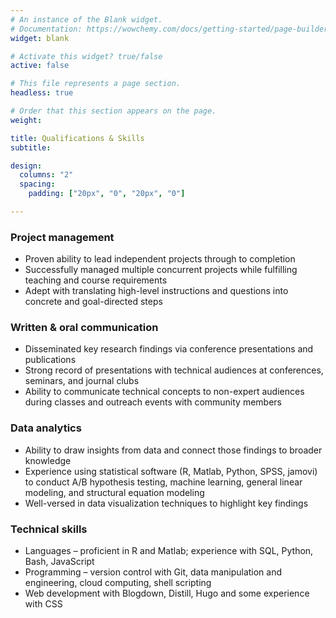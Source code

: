 ```yaml
---
# An instance of the Blank widget.
# Documentation: https://wowchemy.com/docs/getting-started/page-builder/
widget: blank

# Activate this widget? true/false
active: false

# This file represents a page section.
headless: true

# Order that this section appears on the page.
weight: 

title: Qualifications & Skills
subtitle: 

design:
  columns: "2"
  spacing:
    padding: ["20px", "0", "20px", "0"]

---
```


### Project management
+ Proven ability to lead independent projects through to completion
+ Successfully managed multiple concurrent projects while fulfilling teaching and course requirements
+ Adept with translating high-level instructions and questions into concrete and goal-directed steps 

### Written & oral communication  
+ Disseminated key research findings via conference presentations and publications 
+ Strong record of presentations with technical audiences at conferences, seminars, and journal clubs
+ Ability to communicate technical concepts to non-expert audiences during classes and outreach events with community members

### Data analytics  
+ Ability to draw insights from data and connect those findings to broader knowledge
+ Experience using statistical software (R, Matlab, Python, SPSS, jamovi) to conduct A/B hypothesis testing, machine learning, general linear modeling, and structural equation modeling
+ Well-versed in data visualization techniques to highlight key findings

### Technical skills  
+ Languages – proficient in R and Matlab; experience with SQL, Python, Bash, JavaScript
+ Programming – version control with Git, data manipulation and engineering, cloud computing, shell scripting
+ Web development with Blogdown, Distill, Hugo and some experience with CSS 
